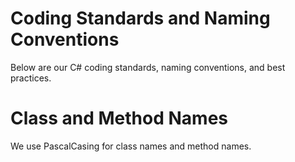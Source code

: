 # Coding Standards and Naming Conventions

Below are our C# coding standards, naming conventions, and best practices.

# Class and Method Names 
We use PascalCasing for class names and method names.
